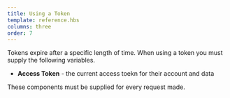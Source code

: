 ```yaml
---
title: Using a Token
template: reference.hbs
columns: three
order: 7
---
```

  
  
Tokens expire after a specific length of time. When using a token you must supply the following variables.
  
<!-- *   **Application ID** - sometimes refered to as a client_id		// I'm pretty sure it's just the access token.
*   **Application Secret** - generated when your account was created   -->
*   **Access Token** - the current access toekn for their account and data  
  
These components must be supplied for every request made.  